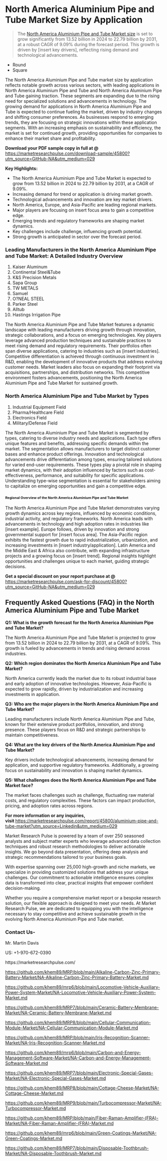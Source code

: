 <h1>North America Aluminium Pipe and Tube Market&nbsp;Size by Application</h1><blockquote><p>The <a href="https://marketresearchpulse.com/download-sample/45800?utm_source=GitHub-NA&amp;utm_medium=029">North America Aluminium Pipe and Tube Market size</a> is set to grow significantly from 13.52 billion in 2024 to 22.79 billion by 2031, at a robust CAGR of 9.09% during the forecast period. This growth is driven by [insert key drivers], reflecting rising demand and technological advancements.</p></blockquote><ul><li> Round <li> Square</li></ul><p>The North America Aluminium Pipe and Tube market size by application reflects notable growth across various sectors, with leading applications in North America Aluminium Pipe and Tube and North America Aluminium Pipe and Tube gaining traction. These segments are expanding due to the rising need for specialized solutions and advancements in technology. The growing demand for applications in North America Aluminium Pipe and Tube is expected to continue fueling the market, driven by industry changes and shifting consumer preferences. As businesses respond to emerging trends, they are focusing on strategic innovations within these application segments. With an increasing emphasis on sustainability and efficiency, the market is set for continued growth, providing opportunities for companies to enhance their market share and profitability.</p><p><strong>Download your PDF sample copy in full at @ </strong><a href="https://marketresearchpulse.com/download-sample/45800?utm_source=GitHub-NA&amp;utm_medium=029">https://marketresearchpulse.com/download-sample/45800?utm_source=GitHub-NA&amp;utm_medium=029</a></p><p><strong>Key Highlights: </strong></p><ul><li>The North America Aluminium Pipe and Tube Market is expected to grow from 13.52 billion in 2024 to 22.79 billion by 2031, at a CAGR of 9.09%.</li><li>Increasing demand for trend or application is driving market growth.</li><li>Technological advancements and innovation are key market drivers.</li><li>North America, Europe, and Asia-Pacific are leading regional markets.</li><li>Major players are focusing on insert focus area to gain a competitive edge.</li><li>Emerging trends and regulatory frameworks are shaping market dynamics.</li><li>Key challenges include challenge, influencing growth potential.</li><li>Strong growth is anticipated in sector over the forecast period.</li></ul><h3>Leading Manufacturers in the North America Aluminium Pipe and Tube Market: A Detailed Industry Overview</h3><ol><li> Kaiser Aluminum</li><li>Continental Steel&Tube</li><li>K&S Precision Metals</li><li>Sapa Group</li><li>TW METALS</li><li>Samuel</li><li>O?NEAL STEEL</li><li>Parker Steel</li><li>Alltub</li><li>Hastings Irrigation Pipe</li></ol><div class="flex max-w-full flex-col flex-grow"><div class="min-h-8 text-message flex w-full flex-col items-end gap-2 whitespace-normal break-words [.text-message+&amp;]:mt-5" dir="auto" data-message-author-role="assistant" data-message-id="fd8432e4-4910-450d-b182-61b7bfb0a01f" data-message-model-slug="gpt-4o"><div class="flex w-full flex-col gap-1 empty:hidden first:pt-[3px]"><div class="markdown prose w-full break-words dark:prose-invert light"><p>The North America Aluminium Pipe and Tube Market features a dynamic landscape with leading manufacturers driving growth through innovation, strategic collaborations, and a focus on emerging technologies. Key players leverage advanced production techniques and sustainable practices to meet rising demand and regulatory requirements. Their portfolios often span diverse applications, catering to industries such as [insert industries]. Competitive differentiation is achieved through continuous investment in R&amp;D, enabling the development of innovative products that address evolving customer needs. Market leaders also focus on expanding their footprint via acquisitions, partnerships, and distribution networks. This competitive environment fosters advancements, positioning the North America Aluminium Pipe and Tube Market for sustained growth.</p></div></div></div></div><h3>North America Aluminium Pipe and Tube Market by Types</h3><ol><li> Industrial Equipment Field <li> Pharma/Healthcare Field <li> Electronics Field <li> Military/Defense Field</li></ol><div class="flex max-w-full flex-col flex-grow"><div class="min-h-8 text-message flex w-full flex-col items-end gap-2 whitespace-normal break-words [.text-message+&amp;]:mt-5" dir="auto" data-message-author-role="assistant" data-message-id="084470be-0bb7-4664-bddf-5156b4f41249" data-message-model-slug="gpt-4o-mini"><div class="flex w-full flex-col gap-1 empty:hidden first:pt-[3px]"><div class="markdown prose w-full break-words dark:prose-invert light"><p>The North America Aluminium Pipe and Tube Market is segmented by types, catering to diverse industry needs and applications. Each type offers unique features and benefits, addressing specific demands within the market. The segmentation allows manufacturers to target distinct customer bases and enhance product offerings. Innovation and technological advancements drive differentiation among types, ensuring tailored solutions for varied end-user requirements. These types play a pivotal role in shaping market dynamics, with their adoption influenced by factors such as cost-effectiveness, performance, and suitability for specific applications. Understanding type-wise segmentation is essential for stakeholders aiming to capitalize on emerging opportunities and gain a competitive edge.</p></div></div></div></div><h3><span style="font-size: 11px;">Regional Overview of the North America Aluminium Pipe and Tube Market</span></h3><div class="flex max-w-full flex-col flex-grow"><div class="min-h-8 text-message flex w-full flex-col items-end gap-2 whitespace-normal break-words [.text-message+&amp;]:mt-5" dir="auto" data-message-author-role="assistant" data-message-id="e9038762-ce64-4e30-91c9-9bd413514231" data-message-model-slug="gpt-4o-mini"><div class="flex w-full flex-col gap-1 empty:hidden first:pt-[3px]"><div class="markdown prose w-full break-words dark:prose-invert light"><p>The North America Aluminium Pipe and Tube Market demonstrates varying growth dynamics across key regions, influenced by economic conditions, industrial activity, and regulatory frameworks. North America leads with advancements in technology and high adoption rates in industries like [insert example]. Europe follows, driven by innovation and strong governmental support for [insert focus area]. The Asia-Pacific region exhibits the fastest growth due to rapid industrialization, urbanization, and increasing investments in [insert industry/application]. Latin America and the Middle East &amp; Africa also contribute, with expanding infrastructure projects and a growing focus on [insert trend]. Regional insights highlight opportunities and challenges unique to each market, guiding strategic decisions.</p></div></div></div></div><p><strong>Get a special discount on your report purchase at @ </strong><a href="https://marketresearchpulse.com/ask-for-discount/45800?utm_source=GitHub-NA&amp;utm_medium=029">https://marketresearchpulse.com/ask-for-discount/45800?utm_source=GitHub-NA&amp;utm_medium=029</a></p><h2>Frequently Asked Questions (FAQ) in the North America Aluminium Pipe and Tube Market</h2><p><strong>Q1: What is the growth forecast for the North America Aluminium Pipe and Tube Market?</strong></p><p>The North America Aluminium Pipe and Tube Market is projected to grow from 13.52 billion in 2024 to 22.79 billion by 2031, at a CAGR of 9.09%. This growth is fueled by advancements in trends and rising demand across industries.</p><p><strong>Q2: Which region dominates the North America Aluminium Pipe and Tube Market?</strong></p><p>North America currently leads the market due to its robust industrial base and early adoption of innovative technologies. However, Asia-Pacific is expected to grow rapidly, driven by industrialization and increasing investments in application.</p><p><strong>Q3: Who are the major players in the North America Aluminium Pipe and Tube Market?</strong></p><p>Leading manufacturers include North America Aluminium Pipe and Tube, known for their extensive product portfolios, innovation, and strong presence. These players focus on R&amp;D and strategic partnerships to maintain competitiveness.</p><p><strong>Q4: What are the key drivers of the North America Aluminium Pipe and Tube Market?</strong></p><p>Key drivers include technological advancements, increasing demand for application, and supportive regulatory frameworks. Additionally, a growing focus on sustainability and innovation is shaping market dynamics.</p><p><strong>Q5: What challenges does the North America Aluminium Pipe and Tube Market face?</strong></p><p>The market faces challenges such as challenge, fluctuating raw material costs, and regulatory complexities. These factors can impact production, pricing, and adoption rates across regions.</p><p><strong>For more information or any inquiries, visit&nbsp;</strong><a href="https://marketresearchpulse.com/report/45800/aluminium-pipe-and-tube-market?utm_source=Linkedin&utm_medium=029">https://marketresearchpulse.com/report/45800/aluminium-pipe-and-tube-market?utm_source=Linkedin&utm_medium=029</a></p><p>Market Research Pulse is powered by a team of over 250 seasoned analysts and subject matter experts who leverage advanced data collection techniques and robust research methodologies to deliver actionable insights. We go beyond data presentation, offering deep analysis and strategic recommendations tailored to your business goals.</p><p>With expertise spanning over 25,000 high-growth and niche markets, we specialize in providing customized solutions that address your unique challenges. Our commitment to actionable intelligence ensures complex data is transformed into clear, practical insights that empower confident decision-making.</p><p>Whether you require a comprehensive market report or a bespoke research solution, our flexible approach is designed to meet your needs. At Market Research Pulse, we are dedicated to equipping you with the intelligence necessary to stay competitive and achieve sustainable growth in the evolving North America Aluminium Pipe and Tube market.</p><h3><strong>Contact Us-</strong></h3><p>Mr. Martin Davis</p><p>US: +1-970-672-0390</p><p>https://marketresearchpulse.com/</p><p><a href="https://github.com/khem89/MRP/blob/main/Alkaline-Carbon-Zinc-Primary-Battery-Market/NA-Alkaline-Carbon-Zinc-Primary-Battery-Market.md">https://github.com/khem89/MRP/blob/main/Alkaline-Carbon-Zinc-Primary-Battery-Market/NA-Alkaline-Carbon-Zinc-Primary-Battery-Market.md</a></p><p><a href="https://github.com/khem89/mrp6/blob/main/Locomotive-Vehicle-Auxiliary-Power-System-Market/NA-Locomotive-Vehicle-Auxiliary-Power-System-Market.md">https://github.com/khem89/mrp6/blob/main/Locomotive-Vehicle-Auxiliary-Power-System-Market/NA-Locomotive-Vehicle-Auxiliary-Power-System-Market.md</a></p><p><a href="https://github.com/khem89/MRP7/blob/main/Ceramic-Battery-Membrane-Market/NA-Ceramic-Battery-Membrane-Market.md">https://github.com/khem89/MRP7/blob/main/Ceramic-Battery-Membrane-Market/NA-Ceramic-Battery-Membrane-Market.md</a></p><p><a href="https://github.com/khem89/MRP8/blob/main/Cellular-Communication-Module-Market/NA-Cellular-Communication-Module-Market.md">https://github.com/khem89/MRP8/blob/main/Cellular-Communication-Module-Market/NA-Cellular-Communication-Module-Market.md</a></p><p><a href="https://github.com/khem89/MRP/blob/main/Iris-Recognition-Scanner-Market/NA-Iris-Recognition-Scanner-Market.md">https://github.com/khem89/MRP/blob/main/Iris-Recognition-Scanner-Market/NA-Iris-Recognition-Scanner-Market.md</a></p><p><a href="https://github.com/khem89/mrp6/blob/main/Carbon-and-Energy-Management-Software-Market/NA-Carbon-and-Energy-Management-Software-Market.md">https://github.com/khem89/mrp6/blob/main/Carbon-and-Energy-Management-Software-Market/NA-Carbon-and-Energy-Management-Software-Market.md</a></p><p><a href="https://github.com/khem89/MRP7/blob/main/Electronic-Special-Gases-Market/NA-Electronic-Special-Gases-Market.md">https://github.com/khem89/MRP7/blob/main/Electronic-Special-Gases-Market/NA-Electronic-Special-Gases-Market.md</a></p><p><a href="https://github.com/khem89/MRP8/blob/main/Cottage-Cheese-Market/NA-Cottage-Cheese-Market.md">https://github.com/khem89/MRP8/blob/main/Cottage-Cheese-Market/NA-Cottage-Cheese-Market.md</a></p><p><a href="https://github.com/khem89/MRP9/blob/main/Turbocompressor-Market/NA-Turbocompressor-Market.md">https://github.com/khem89/MRP9/blob/main/Turbocompressor-Market/NA-Turbocompressor-Market.md</a></p><p><a href="https://github.com/khem89/MRP/blob/main/Fiber-Raman-Amplifier-(FRA)-Market/NA-Fiber-Raman-Amplifier-(FRA)-Market.md">https://github.com/khem89/MRP/blob/main/Fiber-Raman-Amplifier-(FRA)-Market/NA-Fiber-Raman-Amplifier-(FRA)-Market.md</a></p><p><a href="https://github.com/khem89/mrp6/blob/main/Green-Coatings-Market/NA-Green-Coatings-Market.md">https://github.com/khem89/mrp6/blob/main/Green-Coatings-Market/NA-Green-Coatings-Market.md</a></p><p><a href="https://github.com/khem89/MRP7/blob/main/Disposable-Toothbrush-Market/NA-Disposable-Toothbrush-Market.md">https://github.com/khem89/MRP7/blob/main/Disposable-Toothbrush-Market/NA-Disposable-Toothbrush-Market.md</a></p>
